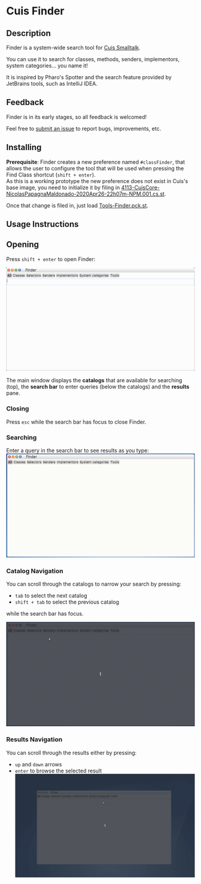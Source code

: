# Cuis Finder

## Description

Finder is a system-wide search tool for [Cuis Smalltalk](https://github.com/Cuis-Smalltalk/Cuis-Smalltalk-Dev).

You can use it to search for classes, methods, senders, implementors, system categories... you name it!

It is inspired by Pharo's Spotter and the search feature provided by JetBrains tools, such as IntelliJ IDEA. 

## Feedback
Finder is in its early stages, so all feedback is welcomed!

Feel free to [submit an issue](https://github.com/npapagna/cuis-finder/issues) to report bugs, improvements, etc.

## Installing

**Prerequisite**: Finder creates a new preference named `#classFinder`, that allows the user to configure the tool that will be used when pressing the Find Class shortcut (`shift + enter`).  
As this is a working prototype the new preference does not exist in Cuis's base image, you need to initialize it by filing in [4113-CuisCore-NicolasPapagnaMaldonado-2020Apr26-22h07m-NPM.001.cs.st](4113-CuisCore-NicolasPapagnaMaldonado-2020Apr26-22h07m-NPM.001.cs.st).

Once that change is filed in, just load [Tools-Finder.pck.st](Tools-Finder.pck.st).

## Usage Instructions

## Opening
Press `shift + enter` to open Finder:

![Finder window](assets/finder-window.png)

The main window displays the **catalogs** that are available for searching (top), the **search bar** to enter queries (below the catalogs) and the **results** pane.

### Closing
Press `esc` while the search bar has focus to close Finder.

### Searching
Enter a query in the search bar to see results as you type:
![Search bar](assets/finder-search-bar.gif)

### Catalog Navigation
You can scroll through the catalogs to narrow your search by pressing:
 
 * `tab` to select the next catalog
 * `shift + tab` to select the previous catalog
 
 while the search bar has focus.
 
![Catalogs navigations](assets/finder-catalog-navigation.gif)

### Results Navigation
You can scroll through the results either by pressing:
* `up` and `down` arrows
* `enter` to browse the selected result
![Results navigation](assets/finder-results-navigation.gif)


